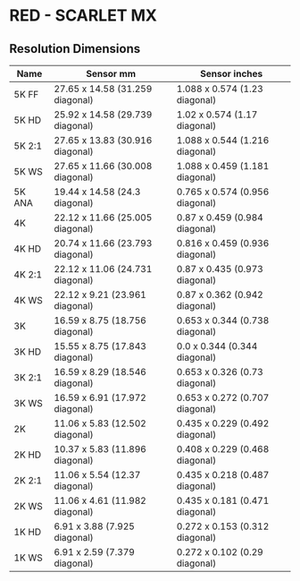 # RED - SCARLET MX

## Resolution Dimensions

| Name   | Sensor mm                       | Sensor inches                  |
|--------|---------------------------------|--------------------------------|
| 5K FF  | 27.65 x 14.58 (31.259 diagonal) | 1.088 x 0.574 (1.23 diagonal)  |
| 5K HD  | 25.92 x 14.58 (29.739 diagonal) | 1.02 x 0.574 (1.17 diagonal)   |
| 5K 2:1 | 27.65 x 13.83 (30.916 diagonal) | 1.088 x 0.544 (1.216 diagonal) |
| 5K WS  | 27.65 x 11.66 (30.008 diagonal) | 1.088 x 0.459 (1.181 diagonal) |
| 5K ANA | 19.44 x 14.58 (24.3 diagonal)   | 0.765 x 0.574 (0.956 diagonal) |
| 4K     | 22.12 x 11.66 (25.005 diagonal) | 0.87 x 0.459 (0.984 diagonal)  |
| 4K HD  | 20.74 x 11.66 (23.793 diagonal) | 0.816 x 0.459 (0.936 diagonal) |
| 4K 2:1 | 22.12 x 11.06 (24.731 diagonal) | 0.87 x 0.435 (0.973 diagonal)  |
| 4K WS  | 22.12 x 9.21 (23.961 diagonal)  | 0.87 x 0.362 (0.942 diagonal)  |
| 3K     | 16.59 x 8.75 (18.756 diagonal)  | 0.653 x 0.344 (0.738 diagonal) |
| 3K HD  | 15.55 x 8.75 (17.843 diagonal)  | 0.0 x 0.344 (0.344 diagonal)   |
| 3K 2:1 | 16.59 x 8.29 (18.546 diagonal)  | 0.653 x 0.326 (0.73 diagonal)  |
| 3K WS  | 16.59 x 6.91 (17.972 diagonal)  | 0.653 x 0.272 (0.707 diagonal) |
| 2K     | 11.06 x 5.83 (12.502 diagonal)  | 0.435 x 0.229 (0.492 diagonal) |
| 2K HD  | 10.37 x 5.83 (11.896 diagonal)  | 0.408 x 0.229 (0.468 diagonal) |
| 2K 2:1 | 11.06 x 5.54 (12.37 diagonal)   | 0.435 x 0.218 (0.487 diagonal) |
| 2K WS  | 11.06 x 4.61 (11.982 diagonal)  | 0.435 x 0.181 (0.471 diagonal) |
| 1K HD  | 6.91 x 3.88 (7.925 diagonal)    | 0.272 x 0.153 (0.312 diagonal) |
| 1K WS  | 6.91 x 2.59 (7.379 diagonal)    | 0.272 x 0.102 (0.29 diagonal)  |
